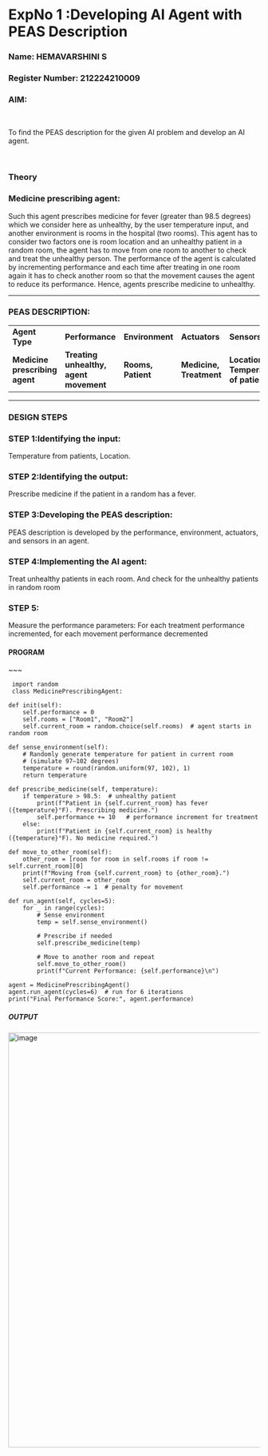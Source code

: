 <h1>ExpNo 1 :Developing AI Agent with PEAS Description</h1>
<h3>Name: HEMAVARSHINI S </h3>
<h3>Register Number: 212224210009

<h3>AIM:</h3>
<br>
<p>To find the PEAS description for the given AI problem and develop an AI agent.</p>
<br>
<h3>Theory</h3>
<h3>Medicine prescribing agent:</h3>
<p>Such this agent prescribes medicine for fever (greater than 98.5 degrees) which we consider here as unhealthy, by the user temperature input, and another environment is rooms in the hospital (two rooms). This agent has to consider two factors one is room location and an unhealthy patient in a random room, the agent has to move from one room to another to check and treat the unhealthy person. The performance of the agent is calculated by incrementing performance and each time after treating in one room again it has to check another room so that the movement causes the agent to reduce its performance. Hence, agents prescribe medicine to unhealthy.</p>
<hr>
<h3>PEAS DESCRIPTION:</h3>
<table>
  <tr>
    <td><strong>Agent Type</strong></td>
    <td><strong>Performance</strong></td>
     <td><strong>Environment</strong></td>
    <td><strong>Actuators</strong></td>
    <td><strong>Sensors</strong></td>
  </tr>
    <tr>
    <td><strong>Medicine prescribing agent</strong></td>
    <td><strong>Treating unhealthy, agent movement</strong></td>
     <td><strong>Rooms, Patient</strong></td>
    <td><strong>Medicine, Treatment</strong></td>
    <td><strong>Location, Temperature of patient</strong></td>
  </tr>
</table>
<hr>
<H3>DESIGN STEPS</H3>
<h3>STEP 1:Identifying the input:</h3>
<p>Temperature from patients, Location.</p>
<h3>STEP 2:Identifying the output:</h3>
<p>Prescribe medicine if the patient in a random has a fever.</p>
<h3>STEP 3:Developing the PEAS description:</h3>
<p>PEAS description is developed by the performance, environment, actuators, and sensors in an agent.</p>
<h3>STEP 4:Implementing the AI agent:</h3>
<p>Treat unhealthy patients in each room. And check for the unhealthy patients in random room</p>
<h3>STEP 5:</h3>
<p>Measure the performance parameters: For each treatment performance incremented, for each movement performance decremented</p>
<H4>PROGRAM</H4>
~~~

     import random
     class MedicinePrescribingAgent:
   
    def init(self):
        self.performance = 0
        self.rooms = ["Room1", "Room2"]
        self.current_room = random.choice(self.rooms)  # agent starts in random room

    def sense_environment(self):
        # Randomly generate temperature for patient in current room
        # (simulate 97–102 degrees)
        temperature = round(random.uniform(97, 102), 1)
        return temperature

    def prescribe_medicine(self, temperature):
        if temperature > 98.5:  # unhealthy patient
            print(f"Patient in {self.current_room} has fever ({temperature}°F). Prescribing medicine.")
            self.performance += 10   # performance increment for treatment
        else:
            print(f"Patient in {self.current_room} is healthy ({temperature}°F). No medicine required.")

    def move_to_other_room(self):
        other_room = [room for room in self.rooms if room != self.current_room][0]
        print(f"Moving from {self.current_room} to {other_room}.")
        self.current_room = other_room
        self.performance -= 1  # penalty for movement

    def run_agent(self, cycles=5):
        for _ in range(cycles):
            # Sense environment
            temp = self.sense_environment()
            
            # Prescribe if needed
            self.prescribe_medicine(temp)
            
            # Move to another room and repeat
            self.move_to_other_room()
            print(f"Current Performance: {self.performance}\n")

    agent = MedicinePrescribingAgent()
    agent.run_agent(cycles=6)  # run for 6 iterations
    print("Final Performance Score:", agent.performance)

<h5>OUTPUT</h5>
<img width="670" height="831" alt="image" src="https://github.com/user-attachments/assets/a88fdf90-94be-4b56-887f-66632bf807ac" />
